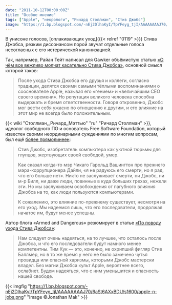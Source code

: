 ```yaml
---
date: "2011-10-12T00:00:00Z"
title: "Особое мнение"
tags: ["Apple", "некрологи", "Ричард Столлман", "Стив Джобс"]
image: "https://1.bp.blogspot.com/-nEj2DlhaKyI/TpYFeyg_tjI/AAAAAAAAJ70/6aSt6AXxBDU/s1600/apple-n-jobs.png"
---
```


В унисоне голосов, [оплакивающих уход]({{< relref "0119" >}}) Стива Джобса, резким диссонансом порой звучат отдельные голоса несогласных с его истерической канонизацией.

Так, например, Райан Тейт написал для Gawker объёмистую статью [«О чём все вежливо молчат касательно Стива Джобса»](http://gawker.com/5847344/what-everyone-is-too-polite-to-say-about-steve-jobs), основной смысл которой таков:

<!--more-->

> После ухода Стива Джобса его друзья и коллеги, согласно традиции, делятся своими самыми тёплыми воспоминаниями о сооснователе Apple, называя его «гением» и «величайшим CEO своего времени». Но репутация великого человека способна выдержать и бремя ответственности. Говоря откровенно, Джобс мог вести себя ужасно по отношению к другим, и его влияние на этот мир не всегда было положительным.

{{< wiki "Столлман,_Ричард_Мэттью" "ru" "Ричард Столлман" >}}, идеолог свободного ПО и основатель Free Software Foundation, который известен своими неординарными суждениями по многим вопросам, был ещё [более прямолинеен](http://stallman.org/archives/2011-jul-oct.html#06_October_2011_%28Steve_Jobs%29):

> Стив Джобс, изобретатель компьютера как уютной тюрьмы для глупцов, жертвующих своей свободой, умер.
>
> Как сказал когда-то мэр Чикаго Гарольд Вашингтон про прежнего мэра-коррупционера Дайли, «я не радуюсь его смерти, но я рад, что его больше нет». Никто не заслуживает смерти, ни Джобс, ни м-р Билл, ни даже люди, повинные в куда больших грехах, нежели эти. Но мы заслуживаем освобождения от пагубного влияния Джобса на то, как люди пользуются компьютерами.
>
> К сожалению, это влияние по-прежнему существует, несмотря на его уход. Мы надеемся лишь, что его последователи, продолжая начатое им, будут менее успешны.

Автор блога «Armed and Dangerous» резюмирует в статье [«По поводу ухода Стива Джобса»](http://esr.ibiblio.org/?p=3790):

> Нам следует очень надеяться, на то лучшее, что осталось после Джобса, и что его последователи будут намного менее компетентны. Тим Кук — это, конечно, не охрипший фигляр Стив Баллмер, но в то же время у него не было замечено чутья провидца или опасной харизмы, которыми Джобс мастерски владел. Без магии Джобса культ Apple, вероятнее всего, ослабнет. Будем надеяться, что с ним уменьшится и опасность нашей свободе.

{{< imgfig "https://1.bp.blogspot.com/-nEj2DlhaKyI/TpYFeyg_tjI/AAAAAAAAJ70/6aSt6AXxBDU/s1600/apple-n-jobs.png" "Image ©Jonathan Mak" >}}
